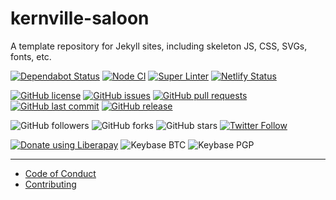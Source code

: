 # kernville-saloon
A template repository for Jekyll sites, including skeleton JS, CSS, SVGs, fonts, etc.

[![Dependabot Status](https://api.dependabot.com/badges/status?host=github&repo=kernvalley/kernville-saloon)](https://dependabot.com)
[![Node CI](https://github.com/kernvalley/kernville-saloon/workflows/Node%20CI/badge.svg)](https://github.com/kernvalley/static-template/actions)
[![Super Linter](https://github.com/kernvalley/kernville-saloon/workflows/Lint%20Code%20Base/badge.svg)](https://github.com/kernvalley/kernville-saloon/actions?query=workflow%3A%22Lint+Code+Base%22)
[![Netlify Status](https://api.netlify.com/api/v1/badges/252539d1-4596-41e9-9d63-97a964822b25/deploy-status)](https://app.netlify.com/sites/infallible-galileo-ac41ee/deploys)

[![GitHub license](https://img.shields.io/github/license/kernvalley/kernville-saloon.svg)](https://github.com/kernvalley/kernville-saloon/blob/master/LICENSE)
[![GitHub issues](https://img.shields.io/github/issues/kernvalley/kernville-saloon.svg)](https://github.com/kernvalley/kernville-saloon/issues)
[![GitHub pull requests](https://img.shields.io/github/issues-pr/kernvalley/kernville-saloon.svg)](https://github.com/kernvalley/kernville-saloon/pulls)
[![GitHub last commit](https://img.shields.io/github/last-commit/kernvalley/kernville-saloon.svg)](https://github.com/kernvalley/kernville-saloon/commits/master)
[![GitHub release](https://img.shields.io/github/release/kernvalley/kernville-saloon.svg)](https://github.com/kernvalley/kernville-saloon/releases)

![GitHub followers](https://img.shields.io/github/followers/kernvalley.svg?style=social)
![GitHub forks](https://img.shields.io/github/forks/kernvalley/kernville-saloon.svg?style=social)
![GitHub stars](https://img.shields.io/github/stars/kernvalley/kernville-saloon.svg?style=social)
[![Twitter Follow](https://img.shields.io/twitter/follow/kern_valley.svg?style=social)](https://twitter.com/kern_valley)

[![Donate using Liberapay](https://img.shields.io/liberapay/receives/shgysk8zer0.svg?logo=liberapay)](https://liberapay.com/shgysk8zer0/donate "Donate using Liberapay")
![Keybase BTC](https://img.shields.io/keybase/btc/shgysk8zer0.svg)
![Keybase PGP](https://img.shields.io/keybase/pgp/shgysk8zer0.svg)
- - -

- [Code of Conduct](./.github/CODE_OF_CONDUCT.md)
- [Contributing](./.github/CONTRIBUTING.md)
<!-- - [Security Policy](./.github/SECURITY.md) -->
